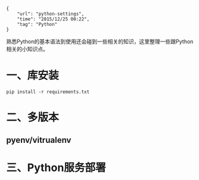 ```
{
    "url": "python-settings",
    "time": "2015/12/25 00:22",
    "tag": "Python"
}
```

熟悉Python的基本语法到使用还会碰到一些相关的知识，这里整理一些跟Python相关的小知识点。

# 一、库安装

```
pip install -r requirements.txt
```

# 二、多版本

## pyenv/vitrualenv


# 三、Python服务部署